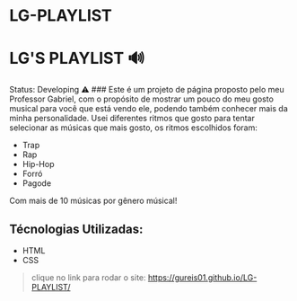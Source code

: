 # LG-PLAYLIST
<h1>LG'S PLAYLIST 🔊 </h1>
Status: Developing ⚠️
### Este é um projeto de página proposto pelo meu Professor Gabriel, com o propósito de mostrar um pouco do meu gosto musical para você que está vendo ele, podendo também conhecer mais da minha personalidade. Usei diferentes ritmos que gosto para tentar selecionar as músicas que mais gosto, os ritmos escolhidos foram:

+ Trap
+ Rap
+ Hip-Hop
+ Forró
+ Pagode 
       
Com mais de 10 músicas por gênero músical!

## Técnologias Utilizadas:
 + HTML
 + CSS
> clique no link para rodar o site:
 https://gureis01.github.io/LG-PLAYLIST/
